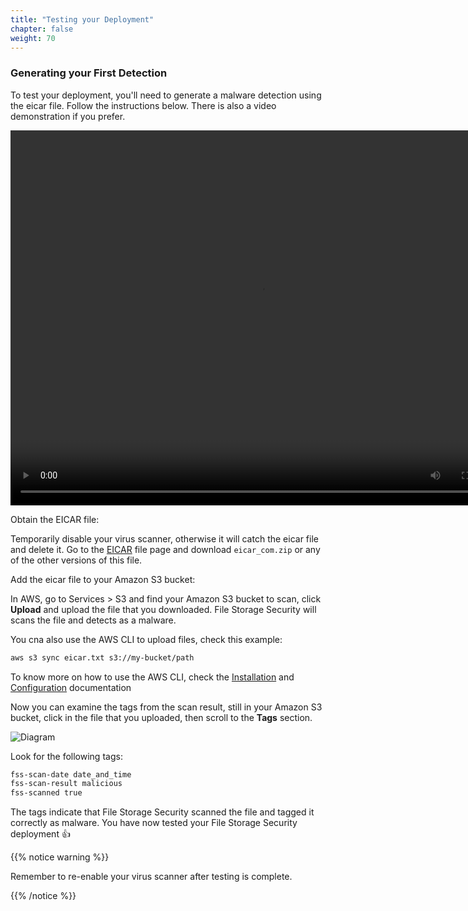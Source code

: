 ```yaml
---
title: "Testing your Deployment"
chapter: false
weight: 70
---
```


### Generating your First Detection

To test your deployment, you'll need to generate a malware detection using the eicar file. Follow the instructions below. There is also a video demonstration if you prefer.

<video width="800" height="600" controls loop >
<source src="/images/fss_detection.mp4" type="video/mp4">
</video>


Obtain the EICAR file:

Temporarily disable your virus scanner, otherwise it will catch the eicar file and delete it. Go to the <a href="https://www.eicar.org/">EICAR</a> file page and download ```eicar_com.zip``` or any of the other versions of this file.

Add the eicar file to your Amazon S3 bucket:

In AWS, go to Services > S3 and find your Amazon S3 bucket to scan, click <b>Upload</b> and upload the file that you downloaded. File Storage Security will scans the file and detects as a malware.

You cna also use the AWS CLI to upload files, check this example:

``` bash
aws s3 sync eicar.txt s3://my-bucket/path
```
To know more on how to use the AWS CLI, check the <a href="https://docs.aws.amazon.com/cli/latest/userguide/install-cliv2.html">Installation</a> and <a href="https://docs.aws.amazon.com/cli/latest/userguide/cli-configure-quickstart.html">Configuration</a> documentation

Now you can examine the tags from the scan result, still in your Amazon S3 bucket, click in the file that you uploaded, then scroll to the <b>Tags</b> section.

![Diagram](/images/tags.png)

Look for the following tags:
``` bash
fss-scan-date date_and_time
fss-scan-result malicious
fss-scanned true
```
The tags indicate that File Storage Security scanned the file and tagged it correctly as malware. You have now tested your File Storage Security deployment :+1:

{{% notice warning %}}
<p style='text-align: left;'>
Remember to re-enable your virus scanner after testing is complete.
</p>
{{% /notice %}}


